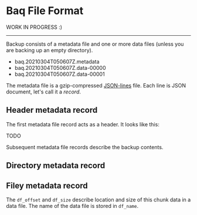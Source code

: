 Baq File Format
===============

WORK IN PROGRESS :)

---

Backup consists of a metadata file and one or more data files (unless you are backing up an empty directory).

- baq.20210304T050607Z.metadata
- baq.20210304T050607Z.data-00000
- baq.20210304T050607Z.data-00001

The metadata file is a gzip-compressed [JSON-lines](https://jsonlines.org/) file.
Each line is JSON document, let's call it a _record_.

Header metadata record
----------------------

The first metadata file record acts as a header. It looks like this:

TODO

Subsequent metadata file records describe the backup contents.

Directory metadata record
-------------------------


Filey metadata record
---------------------

The `df_offset` and `df_size` describe location and size of this chunk data in a data file.
The name of the data file is stored in `df_name`.
